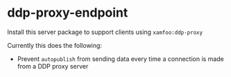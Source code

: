 # ddp-proxy-endpoint

Install this server package to support clients using `xamfoo:ddp-proxy`

Currently this does the following:
- Prevent `autopublish` from sending data every time a connection is made from
  a DDP proxy server
